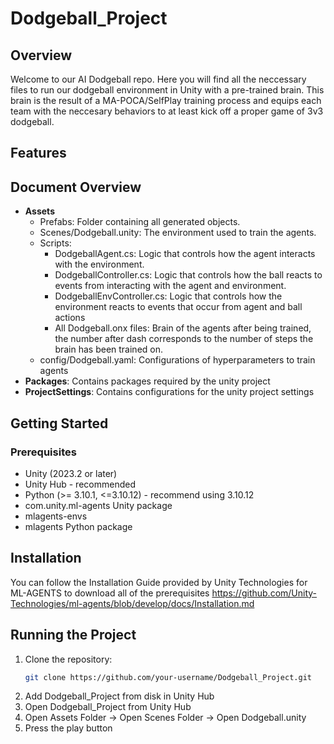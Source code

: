 # Dodgeball_Project

## Overview
Welcome to our AI Dodgeball repo. Here you will find all the neccessary files to run our dodgeball environment in Unity with a pre-trained brain. This brain is the result of a MA-POCA/SelfPlay training process and equips each team with the neccesary behaviors to at least kick off a proper game of 3v3 dodgeball.
## Features

## Document Overview
- **Assets**
  - Prefabs: Folder containing all generated objects.
  - Scenes/Dodgeball.unity: The environment used to train the agents.
  - Scripts:
    - DodgeballAgent.cs: Logic that controls how the agent interacts with the environment.
    - DodgeballController.cs: Logic that controls how the ball reacts to events from interacting with the agent and environment.
    - DodgeballEnvController.cs: Logic that controls how the environment reacts to events that occur from agent and ball actions
    - All Dodgeball.onx files: Brain of the agents after being trained, the number after dash corresponds to the number of steps the brain has been trained on.
  - config/Dodgeball.yaml: Configurations of hyperparameters to train agents
- **Packages**: Contains packages required by the unity project
- **ProjectSettings**: Contains configurations for the unity project settings
  
## Getting Started

### Prerequisites
- Unity (2023.2 or later)
- Unity Hub - recommended
- Python (>= 3.10.1, <=3.10.12) - recommend using 3.10.12
- com.unity.ml-agents Unity package
- mlagents-envs
- mlagents Python package

## Installation
You can follow the Installation Guide provided by Unity Technologies for ML-AGENTS to download all of the prerequisites https://github.com/Unity-Technologies/ml-agents/blob/develop/docs/Installation.md

## Running the Project
1. Clone the repository:
   ```bash
   git clone https://github.com/your-username/Dodgeball_Project.git
   ```
2. Add Dodgeball_Project from disk in Unity Hub
3. Open Dodgeball_Project from Unity Hub
4. Open Assets Folder -> Open Scenes Folder -> Open Dodgeball.unity
5. Press the play button
